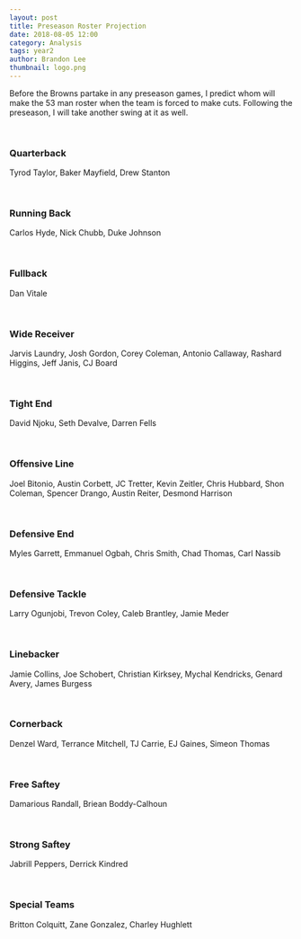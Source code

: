 ```yaml
---
layout: post
title: Preseason Roster Projection
date: 2018-08-05 12:00
category: Analysis
tags: year2
author: Brandon Lee
thumbnail: logo.png
---
```


Before the Browns partake in any preseason games, I predict whom will make the 53 man roster when the team is forced to make cuts. Following the preseason, I will take another swing at it as well.

<br>

### Quarterback

Tyrod Taylor,
Baker Mayfield,
Drew Stanton

<br>

### Running Back 

Carlos Hyde,
Nick Chubb,
Duke Johnson

<br>

### Fullback

Dan Vitale

<br>

### Wide Receiver

Jarvis Laundry,
Josh Gordon,
Corey Coleman,
Antonio Callaway,
Rashard Higgins,
Jeff Janis,
CJ Board

<br>

### Tight End

David Njoku,
Seth Devalve,
Darren Fells

<br>

### Offensive Line

Joel Bitonio,
Austin Corbett,
JC Tretter,
Kevin Zeitler,
Chris Hubbard,
Shon Coleman,
Spencer Drango,
Austin Reiter,
Desmond Harrison

<br>

### Defensive End

Myles Garrett,
Emmanuel Ogbah,
Chris Smith,
Chad Thomas,
Carl Nassib

<br>

### Defensive Tackle

Larry Ogunjobi,
Trevon Coley,
Caleb Brantley,
Jamie Meder

<br>

### Linebacker

Jamie Collins,
Joe Schobert,
Christian Kirksey,
Mychal Kendricks,
Genard Avery,
James Burgess

<br>

### Cornerback

Denzel Ward,
Terrance Mitchell,
TJ Carrie,
EJ Gaines,
Simeon Thomas

<br>

### Free Saftey

Damarious Randall,
Briean Boddy-Calhoun

<br>

### Strong Saftey

Jabrill Peppers,
Derrick Kindred

<br>

### Special Teams

Britton Colquitt,
Zane Gonzalez,
Charley Hughlett

